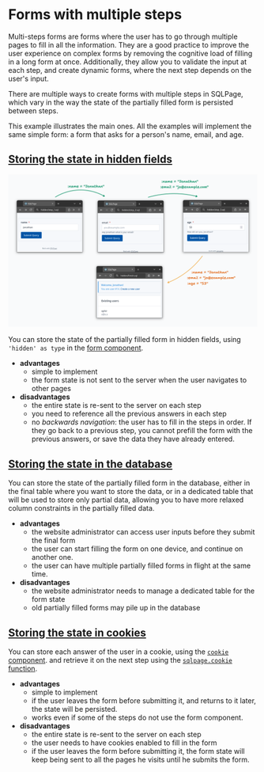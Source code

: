 # Forms with multiple steps

Multi-steps forms are forms where the user has to go through multiple pages
to fill in all the information.
They are a good practice to improve the user experience
on complex forms by removing the cognitive load of filling in a long form at once.
Additionally, they allow you to validate the input at each step,
and create dynamic forms, where the next step depends on the user's input.

There are multiple ways to create forms with multiple steps in SQLPage,
which vary in the way the state of the partially filled form
is persisted between steps.

This example illustrates the main ones.
All the examples will implement the same simple form:
a form that asks for a person's name, email, and age.

## [Storing the state in hidden fields](./hidden/)

![schema](./hidden/illustration.png)

You can store the state of the partially filled form in hidden fields,
using `'hidden' as type` in the [form component](https://sql-page.com/component.sql?component=form#component).

 - **advantages**
   - simple to implement
   - the form state is not sent to the server when the user navigates to other pages
 - **disadvantages**
   - the entire state is re-sent to the server on each step
   - you need to reference all the previous answers in each step
   - no *backwards navigation*: the user has to fill in the steps in order. If they go back to a previous step, you cannot prefill the form with the previous answers, or save the data they have already entered.

## [Storing the state in the database](./database/)

You can store the state of the partially filled form in the database,
either in the final table where you want to store the data,
or in a dedicated table that will be used to store only partial data,
allowing you to have more relaxed column constraints in the partially filled data.

 - **advantages**
   - the website administrator can access user inputs before they submit the final form
   - the user can start filling the form on one device, and continue on another one.
   - the user can have multiple partially filled forms in flight at the same time.
 - **disadvantages**
   - the website administrator needs to manage a dedicated table for the form state
   - old partially filled forms may pile up in the database

## [Storing the state in cookies](./cookies/)

You can store each answer of the user in a cookie,
using the 
[`cookie` component](https://sql-page.com/component.sql?component=cookie#component).
and retrieve it on the next step using the
[`sqlpage.cookie` function](https://sql-page.com/functions.sql?function=cookie#function).

 - **advantages**
   - simple to implement
   - if the user leaves the form before submitting it, and returns to it later,
     the state will be persisted.
   - works even if some of the steps do not use the form component.
 - **disadvantages**
   - the entire state is re-sent to the server on each step
   - the user needs to have cookies enabled to fill in the form
   - if the user leaves the form before submitting it, the form state will keep being sent to all the pages he visits until he submits the form.